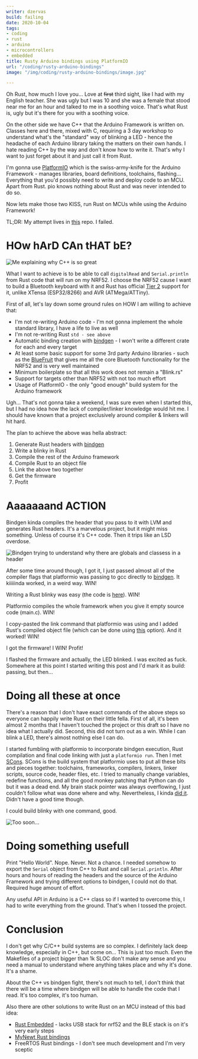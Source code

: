```yaml
---
writer: dzervas
build: failing
date: 2020-10-04
tags:
- coding
- rust
- arduino
- microcontrollers
- embedded
title: Rusty Arduino bindings using PlatformIO
url: "/coding/rusty-arduino-bindings"
image: "/img/coding/rusty-arduino-bindings/image.jpg"

---
```

Oh Rust, how much I love you... Love at ~~first~~ third sight, like I had with my English teacher. She was ugly but I was 10 and she was a female that stood near me for an hour and talked to me in a soothing voice. That's what Rust is, ugly but it's there for you with a soothing voice.

<!--more-->

On the other side we have C++ that the Arduino Framework is written on. Classes here and there, mixed with C, requiring a 3 day workshop to understand what's the "standard" way of blinking a LED - hence the headache of each Arduino library taking the matters on their own hands. I hate reading C++ by the way and don't know how to write it. That's why I want to just forget about it and just call it from Rust.

I'm gonna use [PlatformIO](platformio.org/) which is the swiss-army-knife for the Arduino Framework - manages libraries, board definitions, toolchains, flashing... Everything that you'd possibly need to write and deploy code to an MCU. Apart from Rust. pio knows nothing about Rust and was never intended to do so.

Now lets make those two KISS, run Rust on MCUs while using the Arduino Framework!

TL;DR: My attempt lives in [this](https://github.com/dzervas/platformio-arduino-rust) repo. I failed.

# HOw hArD CAn tHAT bE?

![Me explaining why C++ is so great](/img/coding/rusty-arduino-bindings/how-hard-can-that-be.jpg)

What I want to achieve is to be able to call `digitalRead` and `Serial.println`
from Rust code that will run on my NRF52. I choose the NRF52 cause I want to
build a Bluetooth keyboard with it and Rust has official [Tier 2](https://forge.rust-lang.org/release/platform-support.html#tier-2)
support for it, unlike XTensa (ESP32/8266) and AVR (ATMega/ATTiny).

First of all, let's lay down some ground rules on HOW I am willing to achieve that:

* I'm not re-writing Arduino code - I'm not gonna implement the whole standard library, I have a life to live as well
* I'm not re-writing Rust `std - see above`
* Automatic binding creation with [bindgen](https://github.com/rust-lang/rust-bindgen) - I won't write a different crate for each and every target
* At least some basic support for some 3rd party Arduino libraries - such as the [BlueFruit](https://github.com/adafruit/Adafruit_nRF52_Arduino/tree/master/libraries/Bluefruit52Lib) that gives me all the core Bluetooth functionality for the NRF52 and is very well maintained
* Minimum boilerplate so that all this work does not remain a "Blink.rs"
* Support for targets other than NRF52 with not too much effort
* Usage of PlatformIO - the only "good enough" build system for the Arduino framework

Ugh... That's not gonna take a weekend, I was sure even when I started this, but I had no idea how the lack of compiler/linker knowledge would hit me. I should have known that a project exclusively around compiler & linkers will hit hard.

The plan to achieve the above was hella abstract:

1. Generate Rust headers with [bindgen](https://github.com/rust-lang/rust-bindgen)
2. Write a blinky in Rust
3. Compile the rest of the Arduino framework
4. Compile Rust to an object file
5. Link the above two together
6. Get the firmware
7. Profit

# Aaaaaaand ACTION

Bindgen kinda compiles the header that you pass to it with LVM and generates Rust headers. It's a marvelous project, but it might miss something. Unless of course it's C++ code. Then it trips like an LSD overdose.

![Bindgen trying to understand why there are globals and classess in a header](/img/1-m9slyvmopbkne3qmx7xfsa.jpeg)

After some time around though, I got it, I just passed almost all of the compiler flags that platformio was passing to gcc directly to [bindgen](https://github.com/rust-lang/rust-bindgen). It kiiiiinda worked, in a weird way. WIN!

Writing a Rust blinky was easy (the code is [here](https://github.com/dzervas/platformio-arduino-rust/blob/master/src/lib.rs)). WIN!

Platformio compiles the whole framework when you give it empty source code (main.c). WIN!

I copy-pasted the link command that platformio was using and I added Rust's compiled object file (which can be done using [this](https://github.com/dzervas/platformio-arduino-rust/blob/master/.cargo/config#L5) option). And it worked! WIN!

I got the firmware! I WIN! Profit!

I flashed the firmware and actually, the LED blinked. I was excited as fuck. Somewhere at this point I started writing this post and I'd mark it as build: passing, but then...

# Doing all these at once

There's a reason that I don't have exact commands of the above steps so everyone can happily write Rust on their little fella. First of all, it's been almost 2 months that I haven't touched the project or this draft so I have no idea what I actually did. Second, this did not turn out as a win. While I can blink a LED, there's almost nothing else I can do.

I started fumbling with platformio to incorporate bindgen execution, Rust compilation and final code linking with just a `platformio run`. Then I met [SCons](https://scons.org/). SCons is the build system that platformio uses to put all these bits and pieces together: toolchains, frameworks, compilers, linkers, linker scripts, source code, header files, etc. I tried to manually change variables, redefine functions, and all the good monkey patching that Python can do but it was a dead end. My brain stack pointer was always overflowing, I just couldn't follow what was done where and why. Nevertheless, I kinda [did it](https://github.com/dzervas/platformio-arduino-rust/blob/master/cargo_build.py). Didn't have a good time though.

I could build blinky with one command, good.

![Too soon...](/img/happy-fireworks.jpeg)

# Doing something usefull

Print "Hello World". Nope. Never. Not a chance. I needed somehow to export the `Serial` object from C++ to Rust and call `Serial.println`. After hours and hours of reading the headers and the source of the Arduino Framework and trying different options to bindgen, I could not do that. Required huge amount of effort.

Any useful API in Arduino is a C++ class so if I wanted to overcome this, I had to write everything from the ground. That's when I tossed the project.

# Conclusion

I don't get why C/C++ build systems are so complex. I definitely lack deep knowledge, especially in C++, but come on... This is just too much. Even the Makefiles of a project bigger than 1k SLOC don't make any sense and you need a manual to understand where anything takes place and why it's done. It's a shame.

About the C++ vs bindgen fight, there's not much to tell, I don't think that there will be a time where bindgen will be able to handle the code that I read. It's too complex, it's too human.

Also there are other solutions to write Rust on an MCU instead of this bad idea:

* [Rust Embedded](https://rust-embedded.github.io) - lacks USB stack for nrf52 and the BLE stack is on it's very early steps
* [MyNewt Rust bindings](https://mynewt.apache.org/latest/tutorials/other/rust.html)
* FreeRTOS Rust bindings - I don't see much development and I'm very sceptic
